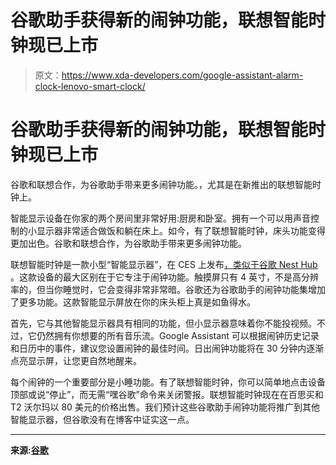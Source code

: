 # 谷歌助手获得新的闹钟功能，联想智能时钟现已上市

> 原文：<https://www.xda-developers.com/google-assistant-alarm-clock-lenovo-smart-clock/>

# 谷歌助手获得新的闹钟功能，联想智能时钟现已上市

谷歌和联想合作，为谷歌助手带来更多闹钟功能。，尤其是在新推出的联想智能时钟上。

智能显示设备在你家的两个房间里非常好用:厨房和卧室。拥有一个可以用声音控制的小显示器非常适合做饭和躺在床上。如今，有了联想智能时钟，床头功能变得更加出色。谷歌和联想合作，为谷歌助手带来更多闹钟功能。

联想智能时钟是一款小型“智能显示器”，在 CES 上发布[，类似于](https://www.xda-developers.com/lenovo-google-assistant-smart-clock-smart-tabs/)[谷歌 Nest Hub](https://www.xda-developers.com/google-nest-hub-max-officially-announced/) 。这款设备的最大区别在于它专注于闹钟功能。触摸屏只有 4 英寸，不是高分辨率的，但当你睡觉时，它会变得非常非常暗。谷歌还为谷歌助手的闹钟功能集增加了更多功能。这款智能显示屏放在你的床头柜上真是如鱼得水。

首先，它与其他智能显示器具有相同的功能，但小显示器意味着你不能投视频。不过，它仍然拥有你想要的所有音乐流。Google Assistant 可以根据闹钟历史记录和日历中的事件，建议您设置闹钟的最佳时间。日出闹钟功能将在 30 分钟内逐渐点亮显示屏，让您更自然地醒来。

每个闹钟的一个重要部分是小睡功能。有了联想智能时钟，你可以简单地点击设备顶部或说“停止”，而无需“嘿谷歌”命令来关闭警报。联想智能时钟现在在百思买和 T2 沃尔玛以 80 美元的价格出售。我们预计这些谷歌助手闹钟功能将推广到其他智能显示器，但谷歌没有在博客中证实这一点。

* * *

**来源:[谷歌](https://www.blog.google/products/assistant/rise-and-shine-new-alarm-clock-features-assistant/)**